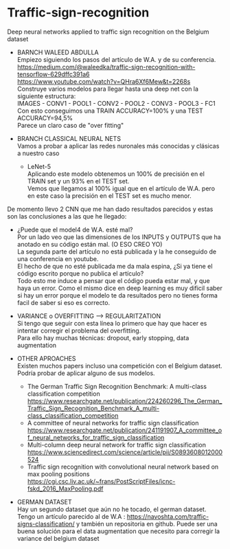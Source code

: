 # Traffic-sign-recognition
Deep neural networks applied to traffic sign recognition on the Belgium dataset  

+ BARNCH WALEED ABDULLA  
Empiezo siguiendo los pasos del artículo de W.A. y de su conferencia.    
https://medium.com/@waleedka/traffic-sign-recognition-with-tensorflow-629dffc391a6    
https://www.youtube.com/watch?v=QHra6Xf6Mew&t=2268s    
Construye varios modelos para llegar hasta una deep net con la siguiente estructura:    
IMAGES - CONV1 - POOL1 - CONV2 - POOL2 - CONV3 - POOL3 - FC1  
Con esto conseguimos una TRAIN ACCURACY=100% y una TEST ACCURACY=94,5%    
Parece un claro caso de "over fitting"   

+ BRANCH CLASSICAL NEURAL NETS  
Vamos a probar a aplicar las redes nuronales más conocidas y clásicas a nuestro caso  
  - LeNet-5  
    Aplicando este modelo obtenemos un 100% de precisión en el TRAIN set y un 93% en el TEST set.   
    Vemos que llegamos al 100% igual que en el artículo de W.A. pero en este caso la precisión en el TEST set es mucho menor.  
    
    

De momento llevo 2 CNN que me han dado resultados parecidos y estas son las conclusiones a las que he llegado:  



+ ¿Puede que el model4 de W.A. esté mal?  
    Por un lado veo que las dimensiones de los INPUTS y OUTPUTS que ha anotado en su código están mal. (O ESO CREO YO)  
    La segunda parte del artículo no está publicada y la he conseguido de una conferencia en youtube.  
    El hecho de que no esté publicada me da mala espina, ¿Si ya tiene el código escrito porque no publica el artículo?  
    Todo esto me induce a pensar que el código pueda estar mal, y que haya un error. 
    Como el mismo dice en deep learning es muy dificil saber si hay un error porque el modelo te da resultados pero no tienes forma facil de saber si eso es correcto.  
    
+ VARIANCE o OVERFITTING --> REGULARITZATION  
  Si tengo que seguir con esta línea lo primero que hay que hacer es intentar corregir el problema del overfitting.    
  Para ello hay muchas técnicas: dropout, early stopping, data augmentation  
  
  
+ OTHER APROACHES  
  Existen muchos papers incluso una competición con el Belgium dataset. Podría probar de aplicar alguno de sus modelos.  
    - The German Traffic Sign Recognition Benchmark: A multi-class classification competition  
      https://www.researchgate.net/publication/224260296_The_German_Traffic_Sign_Recognition_Benchmark_A_multi-class_classification_competition
     - A committee of neural networks for traffic sign classification  
      https://www.researchgate.net/publication/241191907_A_committee_of_neural_networks_for_traffic_sign_classification
     - Multi-column deep neural network for traffic sign classification  
      https://www.sciencedirect.com/science/article/pii/S0893608012000524
     - Traffic sign recognition with convolutional neural network based on max pooling positions  
      https://cgi.csc.liv.ac.uk/~frans/PostScriptFiles/icnc-fskd_2016_MaxPooling.pdf
  
+ GERMAN DATASET  
  Hay un segundo dataset que aún no he tocado, el german dataset.  
  Tengo un artículo parecido al de W.A : https://navoshta.com/traffic-signs-classification/ y también un repositoria en github.
  Puede ser una buena solución para el data augmentation que necesito para corregir la variance del belgium dataset
